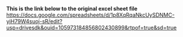 **This is the link below to the original excel sheet file**
https://docs.google.com/spreadsheets/d/1p8XqRqaNkcUySDNMC-yjH79W4suoj-sR/edit?usp=drivesdk&ouid=105973184856802430899&rtpof=true&sd=true
